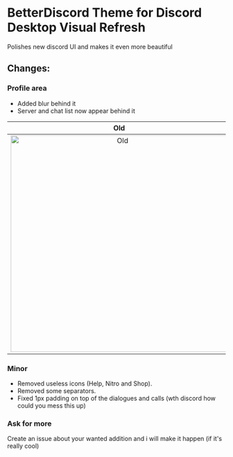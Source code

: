 # BetterDiscord Theme for Discord Desktop Visual Refresh
Polishes new discord UI and makes it even more beautiful

## Changes:

### Profile area
- Added blur behind it  
- Server and chat list now appear behind it

<table>
  <thead>
    <tr>
      <th width="500px">Old</th>
      <th width="500px">New</th>
    </tr>
  </thead>
  <tbody>
    <tr width="600px">
      <td align="center">
        <img src="https://github.com/user-attachments/assets/5ad45827-014f-4555-9dd9-778008e63d49" alt="Old" width="500px"/>
      </td>
      <td align="center">
        <img src="https://github.com/user-attachments/assets/31521639-2b3d-419e-b72b-d88933e649fa" alt="New" width="500px"/>
      </td>
    </tr>
  </tbody>
</table>

### Minor
- Removed useless icons (Help, Nitro and Shop).
- Removed some separators.
- Fixed 1px padding on top of the dialogues and calls (wth discord how could you mess this up)

### Ask for more
Create an issue about your wanted addition and i will make it happen (if it's really cool)
